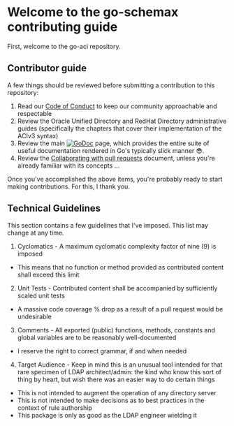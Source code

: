 # Welcome to the go-schemax contributing guide <!-- omit in toc -->

First, welcome to the go-aci repository.

## Contributor guide

A few things should be reviewed before submitting a contribution to this repository:

 1. Read our [Code of Conduct](./CODE_OF_CONDUCT.md) to keep our community approachable and respectable
 2. Review the Oracle Unified Directory and RedHat Directory administrative guides (specifically the chapters that cover their implementation of the ACIv3 syntax)
 3. Review the main [![GoDoc](https://godoc.org/github.com/JesseCoretta/go-aci?status.svg)](https://godoc.org/github.com/JesseCoretta/go-aci) page, which provides the entire suite of useful documentation rendered in Go's typically slick manner 😎.
 4. Review the [Collaborating with pull requests](https://docs.github.com/en/github/collaborating-with-pull-requests) document, unless you're already familiar with its concepts ...

Once you've accomplished the above items, you're probably ready to start making contributions. For this, I thank you.

## Technical Guidelines

This section contains a few guidelines that I've imposed. This list may change at any time.

 1. Cyclomatics - A maximum cyclomatic complexity factor of nine (9) is imposed
   - This means that no function or method provided as contributed content shall exceed this limit
 2. Unit Tests - Contributed content shall be accompanied by sufficiently scaled unit tests
   - A massive code coverage % drop as a result of a pull request would be undesirable
 3. Comments - All exported (public) functions, methods, constants and global variables are to be reasonably well-documented
   - I reserve the right to correct grammar, if and when needed
 4. Target Audience - Keep in mind this is an unusual tool intended for that rare specimen of LDAP architect/admin: the kind who know this sort of thing by heart, but wish there was an easier way to do certain things
   - This is not intended to augment the operation of any directory server
   - This is not intended to make decisions as to best practices in the context of rule authorship
   - This package is only as good as the LDAP engineer wielding it
